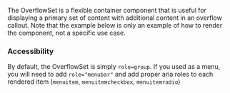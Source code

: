 The OverflowSet is a flexible container component that is useful for displaying a primary set of content with additional content in an overflow callout. Note that the example below is only an example of how to render the component, not a specific use case.

### Accessibility

By default, the OverflowSet is simply `role=group`. If you used as a menu, you will need to add `role="menubar"` and add proper aria roles to each rendered item (`menuitem`, `menuitemcheckbox`, `menuitemradio`)

